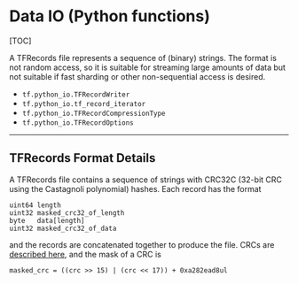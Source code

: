 # Data IO (Python functions)
[TOC]

A TFRecords file represents a sequence of (binary) strings.  The format is not
random access, so it is suitable for streaming large amounts of data but not
suitable if fast sharding or other non-sequential access is desired.

*   `tf.python_io.TFRecordWriter`
*   `tf.python_io.tf_record_iterator`
*   `tf.python_io.TFRecordCompressionType`
*   `tf.python_io.TFRecordOptions`

- - -

## TFRecords Format Details

A TFRecords file contains a sequence of strings with CRC32C (32-bit CRC using
the Castagnoli polynomial) hashes.  Each record has the format

    uint64 length
    uint32 masked_crc32_of_length
    byte   data[length]
    uint32 masked_crc32_of_data

and the records are concatenated together to produce the file. CRCs are
[described here](https://en.wikipedia.org/wiki/Cyclic_redundancy_check), and
the mask of a CRC is

    masked_crc = ((crc >> 15) | (crc << 17)) + 0xa282ead8ul
